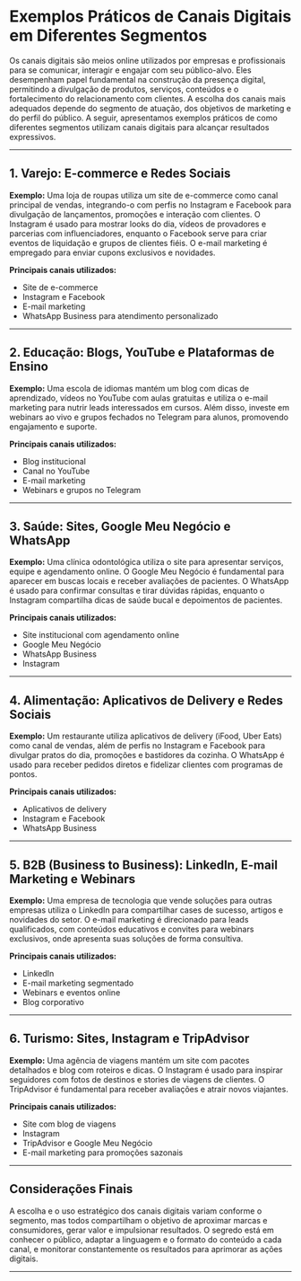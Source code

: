 
# Exemplos Práticos de Canais Digitais em Diferentes Segmentos

Os canais digitais são meios online utilizados por empresas e profissionais para se comunicar, interagir e engajar com seu público-alvo. Eles desempenham papel fundamental na construção da presença digital, permitindo a divulgação de produtos, serviços, conteúdos e o fortalecimento do relacionamento com clientes. A escolha dos canais mais adequados depende do segmento de atuação, dos objetivos de marketing e do perfil do público. A seguir, apresentamos exemplos práticos de como diferentes segmentos utilizam canais digitais para alcançar resultados expressivos.

---

## 1. Varejo: E-commerce e Redes Sociais

**Exemplo:** Uma loja de roupas utiliza um site de e-commerce como canal principal de vendas, integrando-o com perfis no Instagram e Facebook para divulgação de lançamentos, promoções e interação com clientes. O Instagram é usado para mostrar looks do dia, vídeos de provadores e parcerias com influenciadores, enquanto o Facebook serve para criar eventos de liquidação e grupos de clientes fiéis. O e-mail marketing é empregado para enviar cupons exclusivos e novidades.

**Principais canais utilizados:**
- Site de e-commerce
- Instagram e Facebook
- E-mail marketing
- WhatsApp Business para atendimento personalizado

---

## 2. Educação: Blogs, YouTube e Plataformas de Ensino

**Exemplo:** Uma escola de idiomas mantém um blog com dicas de aprendizado, vídeos no YouTube com aulas gratuitas e utiliza o e-mail marketing para nutrir leads interessados em cursos. Além disso, investe em webinars ao vivo e grupos fechados no Telegram para alunos, promovendo engajamento e suporte.

**Principais canais utilizados:**
- Blog institucional
- Canal no YouTube
- E-mail marketing
- Webinars e grupos no Telegram

---

## 3. Saúde: Sites, Google Meu Negócio e WhatsApp

**Exemplo:** Uma clínica odontológica utiliza o site para apresentar serviços, equipe e agendamento online. O Google Meu Negócio é fundamental para aparecer em buscas locais e receber avaliações de pacientes. O WhatsApp é usado para confirmar consultas e tirar dúvidas rápidas, enquanto o Instagram compartilha dicas de saúde bucal e depoimentos de pacientes.

**Principais canais utilizados:**
- Site institucional com agendamento online
- Google Meu Negócio
- WhatsApp Business
- Instagram

---

## 4. Alimentação: Aplicativos de Delivery e Redes Sociais

**Exemplo:** Um restaurante utiliza aplicativos de delivery (iFood, Uber Eats) como canal de vendas, além de perfis no Instagram e Facebook para divulgar pratos do dia, promoções e bastidores da cozinha. O WhatsApp é usado para receber pedidos diretos e fidelizar clientes com programas de pontos.

**Principais canais utilizados:**
- Aplicativos de delivery
- Instagram e Facebook
- WhatsApp Business

---

## 5. B2B (Business to Business): LinkedIn, E-mail Marketing e Webinars

**Exemplo:** Uma empresa de tecnologia que vende soluções para outras empresas utiliza o LinkedIn para compartilhar cases de sucesso, artigos e novidades do setor. O e-mail marketing é direcionado para leads qualificados, com conteúdos educativos e convites para webinars exclusivos, onde apresenta suas soluções de forma consultiva.

**Principais canais utilizados:**
- LinkedIn
- E-mail marketing segmentado
- Webinars e eventos online
- Blog corporativo

---

## 6. Turismo: Sites, Instagram e TripAdvisor

**Exemplo:** Uma agência de viagens mantém um site com pacotes detalhados e blog com roteiros e dicas. O Instagram é usado para inspirar seguidores com fotos de destinos e stories de viagens de clientes. O TripAdvisor é fundamental para receber avaliações e atrair novos viajantes.

**Principais canais utilizados:**
- Site com blog de viagens
- Instagram
- TripAdvisor e Google Meu Negócio
- E-mail marketing para promoções sazonais

---

## Considerações Finais

A escolha e o uso estratégico dos canais digitais variam conforme o segmento, mas todos compartilham o objetivo de aproximar marcas e consumidores, gerar valor e impulsionar resultados. O segredo está em conhecer o público, adaptar a linguagem e o formato do conteúdo a cada canal, e monitorar constantemente os resultados para aprimorar as ações digitais.

---
```